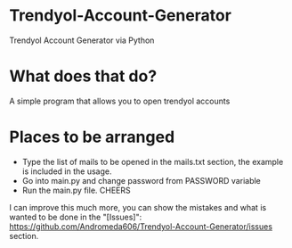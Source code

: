 # Trendyol-Account-Generator
Trendyol Account Generator via Python

# What does that do?
A simple program that allows you to open trendyol accounts


# Places to be arranged

- Type the list of mails to be opened in the mails.txt section, the example is included in the usage.
- Go into main.py and change password from PASSWORD variable
- Run the main.py file. CHEERS


I can improve this much more, you can show the mistakes and what is wanted to be done in the "[Issues]": https://github.com/Andromeda606/Trendyol-Account-Generator/issues section.
